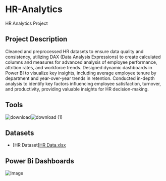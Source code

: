 # HR-Analytics
HR Analytics Project 
## Project Description
Cleaned and preprocessed HR datasets to ensure data quality and consistency, utilizing DAX (Data Analysis Expressions) to create calculated columns and measures for advanced analysis of employee performance, attrition rates, and workforce trends. Designed dynamic dashboards in Power BI to visualize key insights, including average employee tenure by department and year-over-year trends in retention. Conducted in-depth analysis to identify key factors influencing employee satisfaction, turnover, and productivity, providing valuable insights for HR decision-making.
## Tools
![download](https://github.com/user-attachments/assets/82fe2e1c-ca76-4267-9819-1449de1c9e64)![download (1)](https://github.com/user-attachments/assets/9295a98b-4db9-4334-841c-01003dbe84d5)
## Datasets
 - [HR Dataset][HR Data.xlsx](https://github.com/user-attachments/files/19239151/HR.Data.xlsx)

## Power Bi Dashboards
![Image](https://github.com/user-attachments/assets/f1eb4abc-9830-4e4e-a191-50fad87f867b)
